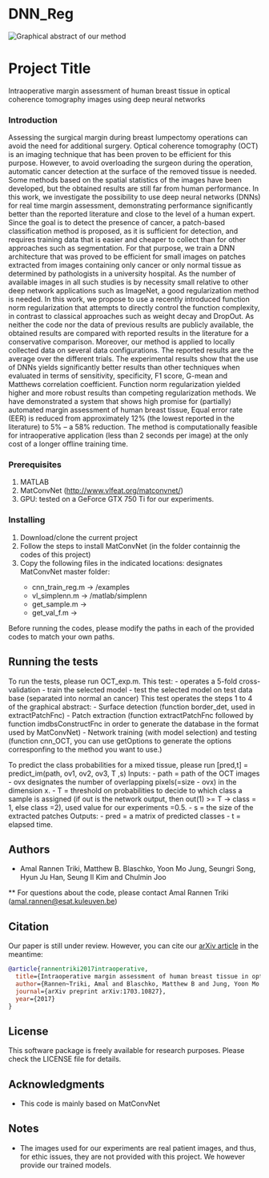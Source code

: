 # DNN_Reg
![Graphical abstract of our method](https://raw.githubusercontent.com/AmalRT/DNN_Reg/master/GRAPHICAL_ABSTRACT.png)
# Project Title

Intraoperative margin assessment of human breast tissue in optical coherence tomography images using deep neural networks 

### Introduction
Assessing the surgical margin during breast lumpectomy operations can avoid the need for additional surgery. Optical coherence tomography (OCT) is an imaging technique that has been proven to be efficient for this purpose. However, to avoid overloading the surgeon during the operation, automatic cancer detection at the surface of the removed tissue is needed. 
Some methods based on the spatial statistics of the images have been developed, but the obtained results are still far from human performance. In this work, we investigate the possibility to use deep neural networks (DNNs) for real time margin assessment, demonstrating performance significantly better than the reported literature and close to the level of a human expert. Since the goal is to detect the presence of cancer, a patch-based classification method is proposed, as it is sufficient for detection, and requires training data that is easier and cheaper to collect than for other approaches such as segmentation. For that purpose, we train a DNN architecture that was proved to be efficient for small images on patches extracted from images containing only cancer or only normal tissue as determined by pathologists in a university hospital. As the number of available images in all such studies is by necessity small relative to other deep network applications such as ImageNet, a good regularization method is needed. In this work, we propose to use a recently introduced function norm regularization that attempts to directly control the function complexity, in contrast to classical approaches such as weight decay and DropOut. 
As neither the code nor the data of previous results are publicly available, the obtained results are compared with reported results in the literature for a conservative comparison. Moreover, our method is applied to locally collected data on several data configurations. The reported results are the average over the different trials. The experimental results show that the use of DNNs yields significantly better results than other techniques when evaluated in terms of sensitivity, specificity, F1 score, G-mean and Matthews correlation coefficient. Function norm regularization yielded higher and more robust results than competing regularization methods. 
We have demonstrated a system that shows high promise for (partially) automated margin assessment of human breast tissue, Equal error rate (EER) is reduced from approximately 12% (the lowest reported in the literature) to 5% – a 58% reduction. The method is computationally feasible for intraoperative application (less than 2 seconds per image) at the only cost of a longer offline training time. 



### Prerequisites

1. MATLAB
2. MatConvNet (http://www.vlfeat.org/matconvnet/)
3. GPU: tested on a GeForce GTX 750 Ti for our experiments.  

### Installing
1. Download/clone the current project
2. Follow the steps to install MatConvNet (in the folder containnig the codes of this project) 
3. Copy the following files in the indicated locations: <master> designates MatConvNet master folder:
   - cnn_train_reg.m -> <master>/examples
   - vl_simplenn.m -> <master>/matlab/simplenn
   - get_sample.m -> <master>
   - get_val_f.m -> <master>

Before running the codes, please modify the paths in each of the provided codes to match your own paths.

## Running the tests

To run the tests, please run OCT_exp.m. 
This test:
     - operates a 5-fold cross-validation
     - train the selected model
     - test the selected model on test data base (separated into normal an cancer)
This test operates the steps 1 to 4 of the graphical abstract:
     - Surface detection (function border_det, used in extractPatchFnc)
     - Patch extraction (function  extractPatchFnc followed by function imdbsConstructFnc in order to generate the database in the format used by MatConvNet)
     - Network training (with model selection) and testing (function cnn_OCT, you can use getOptions to generate the options corresponfing to the method you want to use.) 

To predict the class probabilities for a mixed tissue, please run
   [pred,t] = predict_im(path, ov1, ov2, ov3, T ,s)
   Inputs:
	- path = path of the OCT images 
	  - ovx designates the number of overlapping pixels(=size - ovx) in the dimension x.
	    - T = threshold on probabilities to decide to which class a sample is assigned (if out is the network output, then out(1) >= T -> class = 1, else class =2), used value for our experiments =0.5.
	      - s = the size of the extracted patches
	      Outputs:
		- pred = a matrix of predicted classes
		  - t = elapsed time.


## Authors

* Amal Rannen Triki, Matthew B. Blaschko, Yoon Mo Jung, Seungri Song, Hyun Ju Han, Seung Il Kim and Chulmin Joo

** For questions about the code, please contact Amal Rannen Triki (amal.rannen@esat.kuleuven.be)

## Citation 
Our paper is still under review. However, you can cite our [arXiv article](https://arxiv.org/abs/1703.10827) in the meantime:
```bibtex
@article{rannentriki2017intraoperative,
  title={Intraoperative margin assessment of human breast tissue in optical coherence tomography images using deep neural networks},
  author={Rannen~Triki, Amal and Blaschko, Matthew B and Jung, Yoon Mo and Song, Seungri and Han, Hyun Ju and Kim, Seung Il and Joo, Chulmin},
  journal={arXiv preprint arXiv:1703.10827},
  year={2017}
}
```

## License

This software package is freely available for research purposes. Please check the LICENSE file for details.

## Acknowledgments

* This code is mainly based on MatConvNet 

## Notes 

* The images used for our experiments are real patient images, and thus, for ethic issues, they are not provided with this project. We however provide our trained models. 

